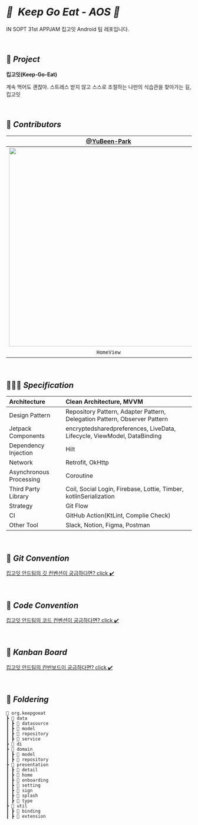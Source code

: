 # *🐌  Keep Go Eat - AOS 🐌*

IN SOPT 31st APPJAM 킵고잇 Android 팀 레포입니다.

<br>

## 🥗 *****Project*****

**킵고잇(Keep-Go-Eat)**

계속 먹어도 괜찮아.
스트레스 받지 않고 스스로 조절하는 나만의 식습관을 찾아가는 길, 킵고잇

<br>

## 👋 *****Contributors*****

| [@YuBeen-Park](https://github.com/YuBeen-Park) | [@Dani43](https://github.com/Dan2dani) | [@youngjinc](https://github.com/youngjinc) |
| :---: | :---: | :---: |
|<img width="540" src="https://user-images.githubusercontent.com/74285061/210170256-288c20b1-f02c-41d8-823a-76e1c045dba3.jpg"/>|<img width="540" src="https://user-images.githubusercontent.com/77060011/210170719-2723b6c7-868c-4258-9376-bb39c39c9c3e.jpg"/>|<img width="540" src="https://user-images.githubusercontent.com/48701368/210170185-9ffc6662-6d82-445d-b8c5-602d93c06acd.jpg"/>|
|`HomeView`|`LoginView`, `OnBoardingView`|`GoalSettingView`, `GoalDetailView`|

<br>

## 👩🏻‍💻 *****Specification*****
| Architecture | Clean Architecture, MVVM |
|:---|:---|
| Design Pattern | Repository Pattern, Adapter Pattern,  Delegation Pattern, Observer Pattern |
| Jetpack Components | encryptedsharedpreferences, LiveData, Lifecycle, ViewModel, DataBinding |
| Dependency Injection | Hilt |
| Network | Retrofit, OkHttp |
| Asynchronous Processing | Coroutine |
| Third Party Library | Coil, Social Login, Firebase, Lottie, Timber, kotlinSerialization |
| Strategy | Git Flow |
| CI | GitHub Action(KtLint, Complie Check) |
| Other Tool | Slack, Notion, Figma, Postman |

<br>

## 📘 *****Git Convention*****

[킵고잇 안드팀의 깃 컨벤션이 궁금하다면? click ✔️](https://github.com/Team-KeepGoEat/KeepGoEat-AOS/wiki/1.-Git-Convention)

<br>

## 📗 *****Code Convention*****

[킵고잇 안드팀의 코드 컨벤션이 궁금하다면? click ✔️](https://github.com/Team-KeepGoEat/KeepGoEat-AOS/wiki/2.-Android-Conding-Convention)

<br>

## 📙 *****Kanban Board*****
[킵고잇 안드팀의 칸반보드이 궁금하다면? click ✔️](https://github.com/orgs/Team-KeepGoEat/projects/3n)

<br>

## 📁 *****Foldering*****

```
📂 org.keepgoeat
┣ 📂 data
┃ ┣ 📂 datasource
┃ ┣ 📂 model
┃ ┣ 📂 repository
┃ ┣ 📂 service
┣ 📂 di
┣ 📂 domain
┃ ┣ 📂 model
┃ ┣ 📂 repository
┣ 📂 presentation
┃ ┣ 📂 detail
┃ ┣ 📂 home
┃ ┣ 📂 onboarding
┃ ┣ 📂 setting
┃ ┣ 📂 sign
┃ ┣ 📂 splash
┃ ┣ 📂 type
┣ 📂 util
┃ ┣ 📂 binding
┃ ┣ 📂 extension
```